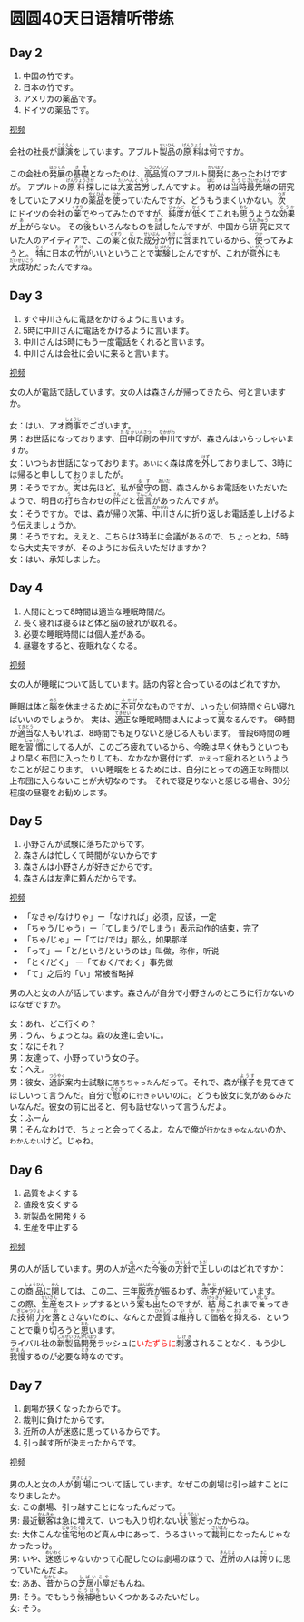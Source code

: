 # 圆圆40天日语精听带练

## Day 2
1. 中国の竹です。
2. 日本の竹です。
3. アメリカの薬品です。
4. ドイツの薬品です。

[视频](https://www.bilibili.com/video/BV1Xf421R7Pk?spm_id_from=333.788.videopod.sections&vd_source=d8126d6dfe278e5495affd8b80ff9dc3)

会社の社長が<ruby>講演<rt>こうえん</rt></ruby>をしています。アプルト<ruby>製品<rt>せいひん</rt></ruby>の<ruby>原料<rt>げんりょう</rt></ruby>は<ruby>何<rt>なん</rt></ruby>ですか。

この会社の<ruby>発展<rt>はってん</rt></ruby>の<ruby>基礎<rt>きそ</rt></ruby>となったのは、<ruby>高品質<rt>こうひんしつ</rt></ruby>のアプルト<ruby>開発<rt>かいはつ</rt></ruby>にあったわけですが。
アプルトの<ruby>原料<rt>げんりょう</rt></ruby><ruby>探<rt>さが</rt></ruby>しには<ruby>大変<rt>たいへん</rt></ruby><ruby>苦労<rt>くろう</rt></ruby>したんですよ。
<ruby>初<rt>はじ</rt></ruby>めは<ruby>当時<rt>とうじ</rt></ruby><ruby>最先端<rt>さいせんたん</rt></ruby>の研究をしていたアメリカの<ruby>薬品<rt>やくひん</rt></ruby>を<ruby>使<rt>つか</rt></ruby>っていたんですが、どうもうまくいかない。
<ruby>次<rt>つぎ</rt></ruby>にドイツの会社の<ruby>薬<rt>くすり</rt></ruby>でやってみたのですが、<ruby>純度<rt>じゅんど</rt></ruby>が<ruby>低<rt>ひく</rt></ruby>くてこれも<ruby>思<rt>おも</rt></ruby>うような<ruby>効果<rt>こうか</rt></ruby>が<ruby>上<rt>あ</rt></ruby>がらない。
その<ruby>後<rt>ご</rt></ruby>もいろんなものを<ruby>試<rt>ため</rt></ruby>したんですが、中国から<ruby>研究<rt>けんきゅう</rt></ruby>に来ていた人のアイディアで、この<ruby>薬<rt>くすり</rt></ruby>と<ruby>似<rt>に</rt></ruby>た<ruby>成分<rt>せいぶん</rt></ruby>が<ruby>竹<rt>たけ</rt></ruby>に<ruby>含<rt>ふく</rt></ruby>まれているから、<ruby>使<rt>つか</rt></ruby>ってみようと。
<ruby>特<rt>とく</rt></ruby>に日本の<ruby>竹<rt>たけ</rt></ruby>がいいということで<ruby>実験<rt>じっけん</rt></ruby>したんですが、これが<ruby>意外<rt>いがい</rt></ruby>にも<ruby>大成功<rt>だいせいこう</rt></ruby>だったんですね。

## Day 3
1. すぐ中川さんに電話をかけるように言います。
2. 5時に中川さんに電話をかけるように言います。
3. 中川さんは5時にもう一度電話をくれると言います。
4. 中川さんは会社に会いに来ると言います。

[视频](https://www.bilibili.com/video/BV1Ut421T7uG?spm_id_from=333.788.videopod.sections&vd_source=d8126d6dfe278e5495affd8b80ff9dc3)

女の人が電話で話しています。女の人は森さんが帰ってきたら、何と言いますか。

女：はい、アオ<ruby>商事<rt>しょうじ</rt></ruby>でございます。  
男：お世話になっております、<ruby>田中<rt>たなか</rt></ruby><ruby>印刷<rt>いんさつ</rt></ruby>の<ruby>中川<rt>なかがわ</rt></ruby>ですが、森さんはいらっしゃいますか。  
女：いつもお世話になっております。`あいにく`森は席を<ruby>外<rt>はず</rt></ruby>しておりまして、3時には帰ると申ししておりましたが。  
男：そうですか。<ruby>実<rt>じつ</rt></ruby>は先ほど、私が<ruby>留守<rt>るす</rt></ruby>の<ruby>間<rt>あいだ</rt></ruby>、森さんからお電話をいただいたようで、明日の<ruby>打<rt>う</rt></ruby>ち合わせの<ruby>件<rt>けん</rt></ruby>だと<ruby>伝言<rt>でんごん</rt></ruby>があったんですが。  
女：そうですか。では、森が帰り次第、<ruby>中川<rt>なかがわ</rt></ruby>さんに折り返しお電話差し上げるよう伝えましょうか。  
男：そうですね。ええと、こちらは3時半に会議があるので、ちょっとね。5時なら大丈夫ですが、そのようにお伝えいただけますか？  
女：はい、承知しました。

## Day 4
1. 人間にとって8時間は適当な睡眠時間だ。
2. 長く寝れば寝るほど体と脳の疲れが取れる。
3. 必要な睡眠時間には個人差がある。
4. 昼寝をすると、夜眠れなくなる。

[视频](https://www.bilibili.com/video/BV1rn4y1R7gD?spm_id_from=333.788.videopod.sections&vd_source=d8126d6dfe278e5495affd8b80ff9dc3)

女の人が睡眠について話しています。話の内容と合っているのはどれですか。

睡眠は体と<ruby>脳<rt>のう</rt></ruby>を休ませるために<ruby>不可欠<rt>ふかけつ</rt></ruby>なものですが、いったい何時間ぐらい寝ればいいのでしょうか。
実は、<ruby>適正<rt>てきせい</rt></ruby>な睡眠時間は人によって<ruby>異<rt>こと</rt></ruby>なるんです。
6時間が<ruby>適当<rt>てきとう</rt></ruby>な人もいれば、8時間でも足りないと感じる人もいます。
普段6時間の睡眠を<ruby>習慣<rt>しゅうかん</rt></ruby>にしてる人が、このごろ疲れているから、今晩は早く休もうといつもより早く布団に入ったりしても、なかなか寝付けず、`かえって`疲れるというようなことが起こります。
いい睡眠をとるためには、自分にとっての適正な時間以上布団に入らないことが大切なのです。
それで寝足りないと感じる場合、30分程度の昼寝をお勧めします。

## Day 5
1. 小野さんが試験に落ちたからです。
2. 森さんは忙しくて時間がないからです
3. 森さんは小野さんが好きだからです。
4. 森さんは友達に頼んだからです。

[视频](https://www.bilibili.com/video/BV1pi421m72g/?spm_id_from=333.1007.top_right_bar_window_history.content.click&vd_source=d8126d6dfe278e5495affd8b80ff9dc3)

* 「なきゃ/なけりゃ」ー「なければ」必须，应该，一定
* 「ちゃう/じゃう」ー「てしまう/でしまう」表示动作的结束，完了
* 「ちゃ/じゃ」ー「ては/では」那么，如果那样
* 「って」ー「と/という/というのは」叫做，称作，听说
* 「とく/どく」 ー「ておく/でおく」事先做
* 「て」之后的「い」常被省略掉

男の人と女の人が話しています。森さんが自分で小野さんのところに行かないのはなぜですか。

女：あれ、どこ行くの？  
男：うん、ちょっとね。森の友達に会いに。  
女：なにそれ？  
男：友達って、小野っていう女の子。  
女：へえ。  
男：彼女、<ruby>通訳<rt>つうやく</rt></ruby>案内士試験に`落ちちゃった`んだって。それで、森が<ruby>様子<rt>ようす</rt></ruby>を見てきてほしいって言うんだ。自分で<ruby>慰<rt>なぐさ</rt></ruby>めに`行きゃ`いいのに。どうも彼女に気があるみたいなんだ。彼女の前に出ると、何も話せないって言うんだよ。  
女：ふーん  
男：そんなわけで、ちょっと会ってくるよ。なんで俺が`行かなきゃなんない`のか、`わかんない`けど。じゃね。

## Day 6
1. 品質をよくする
2. 値段を安くする
3. 新製品を開発する
4. 生産を中止する

[视频](https://www.bilibili.com/video/BV1mU411d7j7?spm_id_from=333.788.videopod.sections&vd_source=d8126d6dfe278e5495affd8b80ff9dc3)

男の人が話しています。男の人が<ruby>述<rt>の</rt></ruby>べた<ruby>今後<rt>こんご</rt></ruby>の<ruby>方針<rt>ほうしん</rt></ruby>で<ruby>正<rt>ただ</rt></ruby>しいのはどれですか：

この<ruby>商品<rt>しょうひん</rt></ruby>に<ruby>関<rt>かん</rt></ruby>しては、この二、三年<ruby>販売<rt>はんばい</rt></ruby>が振るわず、<ruby>赤字<rt>あかじ</rt></ruby>が続いています。  
この際、<ruby>生産<rt>せいさん</rt></ruby>をストップするという<ruby>案<rt>あん</rt></ruby>も<ruby>出<rt>で</rt></ruby>たのですが、<ruby>結局<rt>けっきょく</rt></ruby>これまで<ruby>`養`<rt>やしな</rt></ruby>ってきた<ruby>技術力<rt>ぎじゅつりょく</rt></ruby>を<ruby>落<rt>お</rt></ruby>とさないために、なんとか<ruby>品質<rt>ひんしつ</rt></ruby>は<ruby>維持<rt>いじ</rt></ruby>して<ruby>価格<rt>かかく</rt></ruby>を<ruby>抑<rt>おさ</rt></ruby>える、ということで<ruby>乗<rt>の</rt></ruby>り<ruby>切<rt>き</rt></ruby>ろうと<ruby>思<rt>おも</rt></ruby>います。  
ライバル社の<ruby>新製品<rt>しんせいひん</rt></ruby><ruby>開発<rt>かいはつ</rt></ruby>ラッシュに<span style="color: red">いたずらに</span><ruby>刺激<rt>しげき</rt></ruby>されることなく、もう少し<ruby>我慢<rt>がまん</rt></ruby>するのが必要な<ruby>時<rt>とき</rt></ruby>なのです。

## Day 7
1. 劇場が狭くなったからです。
2. 裁判に負けたからです。
3. 近所の人が迷惑に思っているからです。
4. 引っ越す所が決まったからです。

[视频](https://www.bilibili.com/video/BV1LU411o7M4?spm_id_from=333.788.videopod.sections&vd_source=d8126d6dfe278e5495affd8b80ff9dc3)

男の人と女の人が<ruby>劇場<rt>げきじょう</rt></ruby>について話しています。なぜこの劇場は引っ越すことになりましたか。  
女: この劇場、引っ越すことになったんだって。  
男: 最近<ruby>観客<rt>かんきゃ</rt></ruby>は急に増えて、いつも入り切れない<ruby>状態<rt>じょうたい</rt></ruby>だったからね。  
女: 大体こんな<ruby>住宅地<rt>じゅうたくち</rt></ruby>のど真ん中にあって、うるさいって<ruby>裁判<rt>さいばん</rt></ruby>になったんじゃなかったっけ。  
男: いや、<ruby>迷惑<rt>めいわく</rt></ruby>じゃないかって心配したのは劇場のほうで、<ruby>近所<rt>きんじょ</rt></ruby>の人は<ruby>誇<rt>ほこ</rt></ruby>りに思っていたんだよ。  
女: ああ、<ruby>昔<rt>むかし</rt></ruby>からの<ruby>芝居小屋<rt>しばいこや</rt></ruby>だもんね。  
男: そう。でももう<ruby>候補地<rt>こうほち</rt></ruby>もいくつかあるみたいだし。  
女: そう。